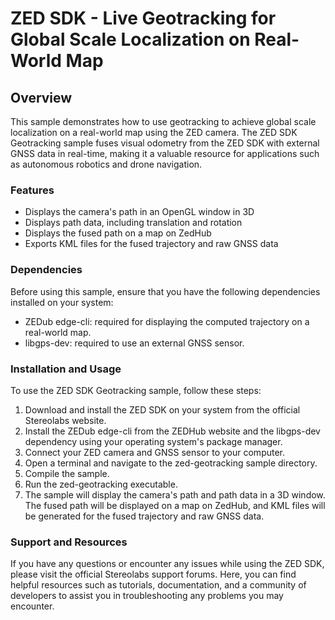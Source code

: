 # ZED SDK - Live Geotracking for Global Scale Localization on Real-World Map

## Overview

This sample demonstrates how to use geotracking to achieve global scale localization on a real-world map using the ZED camera. The ZED SDK Geotracking sample fuses visual odometry from the ZED SDK with external GNSS data in real-time, making it a valuable resource for applications such as autonomous robotics and drone navigation.

### Features

- Displays the camera's path in an OpenGL window in 3D
- Displays path data, including translation and rotation
- Displays the fused path on a map on ZedHub
- Exports KML files for the fused trajectory and raw GNSS data

### Dependencies

Before using this sample, ensure that you have the following dependencies installed on your system:
- ZEDub edge-cli: required for displaying the computed trajectory on a real-world map.
- libgps-dev: required to use an external GNSS sensor.

### Installation and Usage

To use the ZED SDK Geotracking sample, follow these steps:
1. Download and install the ZED SDK on your system from the official Stereolabs website.
2. Install the ZEDub edge-cli from the ZEDHub website and the libgps-dev dependency using your operating system's package manager.
3. Connect your ZED camera and GNSS sensor to your computer.
4. Open a terminal and navigate to the zed-geotracking sample directory.
5. Compile the sample.
6. Run the zed-geotracking executable.
7. The sample will display the camera's path and path data in a 3D window. The fused path will be displayed on a map on ZedHub, and KML files will be generated for the fused trajectory and raw GNSS data.

### Support and Resources

If you have any questions or encounter any issues while using the ZED SDK, please visit the official Stereolabs support forums. Here, you can find helpful resources such as tutorials, documentation, and a community of developers to assist you in troubleshooting any problems you may encounter.
